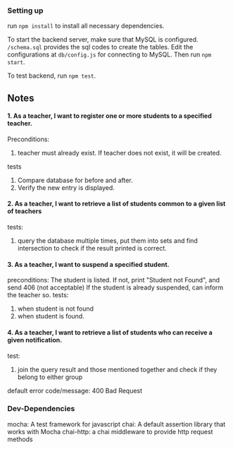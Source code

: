 
### Setting up
run `npm install` to install all necessary dependencies. <br>

To start the backend server, make sure that MySQL is configured. `/schema.sql` 
provides the sql codes to create the tables. Edit the configurations at
 `db/config.js` for connecting to MySQL. Then run `npm start`. <br>

To test backend, run `npm test`.


## Notes

#### 1. As a teacher, I want to register one or more students to a specified teacher.
Preconditions:
1. teacher must already exist. If teacher does not exist, it will be created.

tests
1. Compare database for before and after.
2. Verify the new entry is displayed.

#### 2. As a teacher, I want to retrieve a list of students common to a given list of teachers 
tests:
1. query the database multiple times, put them into sets and find intersection to check if the result printed is correct.

#### 3. As a teacher, I want to suspend a specified student.
preconditions: 
The student is listed. If not, print "Student not Found", and send 406 (not acceptable)
If the student is already suspended, can inform the teacher so.
tests:
1. when student is not found
2. when student is found.

#### 4. As a teacher, I want to retrieve a list of students who can receive a given notification.
test:
1. join the query result and those mentioned together and check if they belong to either group

default error code/message: 400 Bad Request

### Dev-Dependencies
mocha: A test framework for javascript
chai: A default assertion library that works with Mocha
chai-http: a chai middleware to provide http request methods